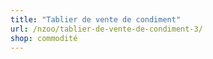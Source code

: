 ```yaml
---
title: "Tablier de vente de condiment"
url: /nzoo/tablier-de-vente-de-condiment-3/
shop: commodité
---
```

